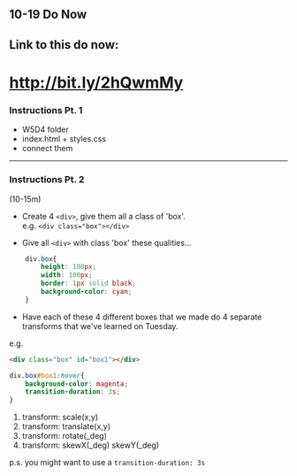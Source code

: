 ## 10-19 Do Now

## Link to this do now:
<h1><a href="http://bit.ly/2hQwmMy">http://bit.ly/2hQwmMy</a></h1>

### Instructions Pt. 1
- W5D4 folder
- index.html + styles.css
- connect them

<hr>

### Instructions Pt. 2
(10-15m)

- Create 4 `<div>`, give them all a class of 'box'.  
	e.g. `<div class="box"></div>`

- Give all `<div>` with class 'box' these qualities...
```css
	div.box{
		height: 100px;
		width: 100px;
		border: 1px solid black;
		background-color: cyan;
	}
```

- Have each of these 4 different boxes that we made do 4 separate transforms that we've learned on Tuesday.  

e.g.
```html
<div class="box" id="box1"></div>
```

```css
div.box#box1:hover{
	background-color: magenta;
	transition-duration: 3s;
}
```

<ol>
	<li>transform: scale(x,y)</li>
	<li>transform: translate(x,y)</li>
	<li>transform: rotate(_deg)</li>
	<li>transform: skewX(_deg) skewY(_deg)</li>
</ol>

p.s. you might want to use a 
`transition-duration: 3s`
